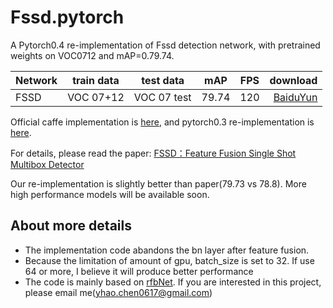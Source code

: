 # Fssd.pytorch
A Pytorch0.4 re-implementation of Fssd detection network, with pretrained weights on VOC0712 and mAP=0.79.74.

Network | train data | test data | mAP | FPS | download
--|:--:|:--:|:--:|:--:|--:
FSSD | VOC 07+12 | VOC 07 test | 79.74 | 120 | [BaiduYun](https://pan.baidu.com/s/1m3i7gQGxZNk0cpqp4RBcXA) 

Official caffe implementation is [here](https://github.com/lzx1413/CAFFE_SSD/tree/fssd), and pytorch0.3 re-implementation is [here](https://github.com/lzx1413/PytorchSSD). 

For details, please read the paper: [FSSD：Feature Fusion Single Shot Multibox Detector](https://arxiv.org/abs/1712.00960v1)
  
Our re-implementation is slightly better than paper(79.73 vs 78.8).  More high performance models will be available soon. 

## About more details
+ The implementation code abandons the bn layer after feature fusion.
+ Because the limitation of amount of gpu, batch_size is set to 32. If use 64 or more, I believe it will produce better performance
+ The code is mainly based on [rfbNet](https://github.com/ruinmessi/RFBNet). If you are interested in this project, please email me([yhao.chen0617@gmail.com](yhao.chen0617@gmail.com)) 

  
  
